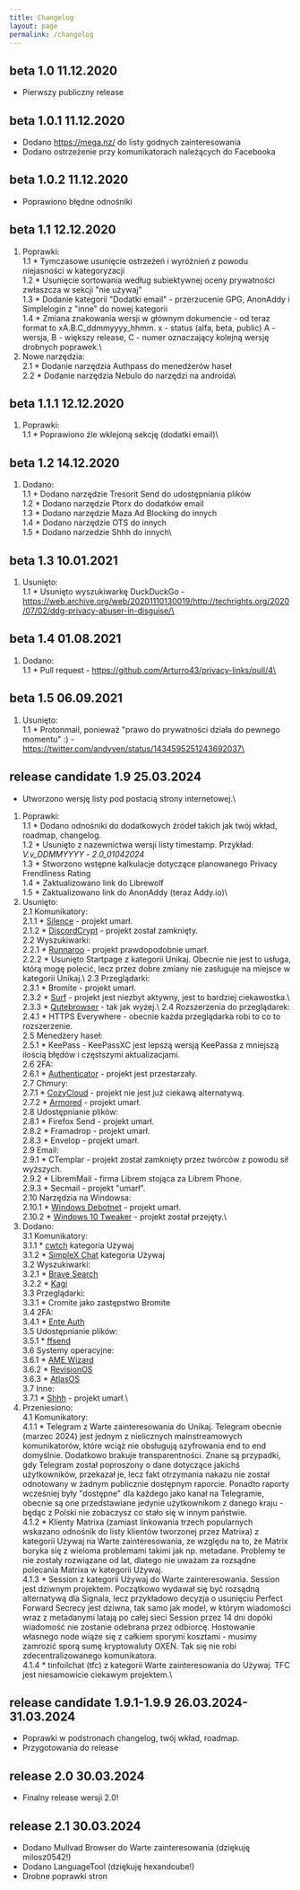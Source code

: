 ```yaml
---
title: Changelog
layout: page
permalink: /changelog
---
```


## beta 1.0 11.12.2020

* Pierwszy publiczny release

## beta 1.0.1 11.12.2020

* Dodano https://mega.nz/ do listy godnych zainteresowania
* Dodano ostrzeżenie przy komunikatorach należących do Facebooka

## beta 1.0.2 11.12.2020

* Poprawiono błędne odnośniki

## beta 1.1 12.12.2020

1. Poprawki:\
  1.1 * Tymczasowe usunięcie ostrzeżeń i wyróżnień z powodu niejasności w kategoryzacji\
  1.2 * Usunięcie sortowania według subiektywnej oceny prywatności zwłaszcza w sekcji "nie używaj"\
  1.3 * Dodanie kategorii "Dodatki email" - przerzucenie GPG, AnonAddy i Simplelogin z "inne" do nowej kategorii\
  1.4 * Zmiana znakowania wersji w głównym dokumencie - od teraz format to xA.B.C_ddmmyyyy_hhmm. x - status (alfa, beta, public) A - wersja, B - większy release, C - numer oznaczający kolejną wersję drobnych poprawek.\
2. Nowe narzędzia:\
  2.1 * Dodanie narzędzia Authpass do menedżerów haseł\
  2.2 * Dodanie narzędzia Nebulo do narzędzi na androida\
  
## beta 1.1.1 12.12.2020
1. Poprawki:\
  1.1 * Poprawiono źle wklejoną sekcję (dodatki email)\
  
## beta 1.2 14.12.2020
1. Dodano:\
  1.1 * Dodano narzędzie Tresorit Send do udostępniania plików\
  1.2 * Dodano narzędzie Ptorx do dodatków email\
  1.3 * Dodano narzędzie Maza Ad Blocking do innych\
  1.4 * Dodano narzędzie OTS do innych\
  1.5 * Dodano narzedzie Shhh do innych\
  
## beta 1.3 10.01.2021
1. Usunięto:\
  1.1 * Usunięto wyszukiwarkę DuckDuckGo - https://web.archive.org/web/20201110130019/http://techrights.org/2020/07/02/ddg-privacy-abuser-in-disguise/\
  
## beta 1.4 01.08.2021
1. Dodano:\
  1.1 * Pull request - https://github.com/Arturro43/privacy-links/pull/4\
  
## beta 1.5 06.09.2021
1. Usunięto:\
  1.1 * Protonmail, ponieważ "prawo do prywatności działa do pewnego momentu" :) - https://twitter.com/andyyen/status/1434595251243692037\
  
## release candidate 1.9 25.03.2024
* Utworzono wersję listy pod postacią strony internetowej.\
1. Poprawki:\
  1.1 * Dodano odnośniki do dodatkowych źródeł takich jak twój wkład, roadmap, changelog.\
  1.2 * Usunięto z nazewnictwa wersji listy timestamp. Przykład: *V.v_DDMMYYYY* - *2.0_01042024*\
  1.3 * Stworzono wstępne kalkulacje dotyczące planowanego Privacy Frendliness Rating\
  1.4 * Zaktualizowano link do Librewolf\
  1.5 * Zaktualizowano link do AnonAddy (teraz Addy.io)\ 
2.  Usunięto:\
  2.1 Komunikatory:\
    2.1.1 * [Silence](https://silence.im/) - projekt umarł.\
    2.1.2 * [DiscordCrypt](https://github.com/leogx9r/DiscordCrypt) - projekt został zamknięty.\
  2.2 Wyszukiwarki:\
    2.2.1 * [Runnaroo](https://www.runnaroo.com/) - projekt prawdopodobnie umarł.\
    2.2.2 * Usunięto Startpage z kategorii Unikaj. Obecnie nie jest to usługa, którą mogę polecić, lecz przez dobre zmiany nie zasługuje na miejsce w kategorii Unikaj.\ 
  2.3 Przeglądarki:\
    2.3.1 * Bromite - projekt umarł.\
    2.3.2 * [Surf](https://surf.suckless.org/) - projekt jest niezbyt aktywny, jest to bardziej ciekawostka.\ 
    2.3.3 * [Qutebrowser](https://qutebrowser.org/) - tak jak wyżej.\ 
  2.4 Rozszerzenia do przeglądarek:\
    2.4.1 * HTTPS Everywhere - obecnie każda przeglądarka robi to co to rozszerzenie.\
  2.5 Menedżery haseł:\
    2.5.1 * KeePass - KeePassXC jest lepszą wersją KeePassa z mniejszą ilością błędów i częstszymi aktualizacjami.\
  2.6 2FA:\
    2.6.1 * [Authenticator](https://mattrubin.me/authenticator/) - projekt jest przestarzały.\
  2.7 Chmury:\
    2.7.1 * [CozyCloud](https://cozy.io/en/) - projekt nie jest już ciekawą alternatywą.\
    2.7.2 * [Armored](https://armored.net/) - projekt umarł.\
  2.8 Udostępnianie plików:\
    2.8.1 * Firefox Send - projekt umarł.\
    2.8.2 * Framadrop - projekt umarł.\
    2.8.3 * Envelop - projekt umarł.\
  2.9 Email:\
    2.9.1 * CTemplar - projekt został zamknięty przez twórców z powodu sił wyższych.\
    2.9.2 * LibremMail - firma Librem stojąca za Librem Phone.\
    2.9.3 * Secmail - projekt "umarł".\
  2.10 Narzędzia na Windowsa:\
    2.10.1 * [Windows Debotnet](https://github.com/builtbybel/debotnet) - projekt umarł.\
    2.10.2 * [Windows 10 Tweaker](https://win10tweaker.pro/) - projekt został przejęty.\
3. Dodano:\
  3.1 Komunikatory:\
    3.1.1 * [cwtch](https://cwtch.im/) kategoria Używaj\
    3.1.2 * [SimpleX Chat](https://simplex.chat/) kategoria Używaj\
  3.2 Wyszukiwarki:\
    3.2.1 * [Brave Search](https://search.brave.com/)\
    3.2.2 * [Kagi](https://kagi.com/)\
  3.3 Przeglądarki:\
    3.3.1 * Cromite jako zastępstwo Bromite\
  3.4 2FA:\
    3.4.1 * [Ente Auth](https://ente.io/blog/auth/)\
  3.5 Udostępnianie plików:\
    3.5.1 * [ffsend](https://gitlab.com/timvisee/ffsend)\
  3.6 Systemy operacyjne:\
    3.6.1 * [AME Wizard](https://ameliorated.io/)\
    3.6.2 * [RevisionOS](https://revi.cc/)\
    3.6.3 * [AtlasOS](https://atlasos.net/)\
  3.7 Inne:\
    3.7.1 * [Shhh](https://www.shhh-encrypt.com/) - projekt umarł.\
4. Przeniesiono:\
  4.1 Komunikatory:\
    4.1.1 * Telegram z Warte zainteresowania do Unikaj. Telegram obecnie (marzec 2024) jest jednym z nielicznych mainstreamowych komunikatorów, które wciąż nie obsługują szyfrowania end to end domyślnie. Dodatkowo brakuje transparentności. Znane są przypadki, gdy Telegram został poproszony o dane dotyczące jakichś użytkowników, przekazał je, lecz fakt otrzymania nakazu nie został odnotowany w żadnym publicznie dostępnym raporcie. Ponadto raporty wcześniej były "dostępne" dla każdego jako kanał na Telegramie, obecnie są one przedstawiane jedynie użytkownikom z danego kraju - będąc z Polski nie zobaczysz co stało się w innym państwie.\
    4.1.2 * Klienty Matrixa (zamiast linkowania trzech popularnych wskazano odnośnik do listy klientów tworzonej przez Matrixa) z kategorii Używaj na Warte zainteresowania, ze względu na to, że Matrix boryka się z wieloma problemami takimi jak np. metadane. Problemy te nie zostały rozwiązane od lat, dlatego nie uważam za rozsądne polecania Matrixa w kategorii Używaj.\
    4.1.3 * Session z kategorii Używaj do Warte zainteresowania. Session jest dziwnym projektem. Początkowo wydawał się być rozsądną alternatywą dla Signala, lecz przykładowo decyzja o usunięciu Perfect Forward Secrecy jest dziwna, tak samo jak model, w którym wiadomości wraz z metadanymi latają po całej sieci Session przez 14 dni dopóki wiadomość nie zostanie odebrana przez odbiorcę. Hostowanie własnego node wiąże się z całkiem sporymi kosztami - musimy zamrozić sporą sumę kryptowaluty OXEN. Tak się nie robi zdecentralizowanego komunikatora.\
    4.1.4 * tinfoilchat (tfc) z kategorii Warte zainteresowania do Używaj. TFC jest niesamowicie ciekawym projektem.\
  
## release candidate 1.9.1-1.9.9 26.03.2024-31.03.2024
  * Poprawki w podstronach changelog, twój wkład, roadmap.
  * Przygotowania do release
## release 2.0 30.03.2024
  * Finalny release wersji 2.0!
## release 2.1 30.03.2024
  * Dodano Mullvad Browser do Warte zainteresowania (dziękuję milosz0542!)
  * Dodano LanguageTool (dziękuję hexandcube!)
  * Drobne poprawki stron